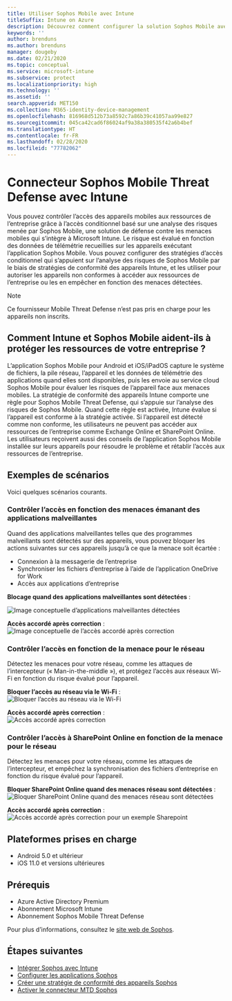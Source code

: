 ```yaml
---
title: Utiliser Sophos Mobile avec Intune
titleSuffix: Intune on Azure
description: Découvrez comment configurer la solution Sophos Mobile avec Microsoft Intune pour contrôler l’accès des appareils mobiles aux ressources de votre entreprise.
keywords: ''
author: brenduns
ms.author: brenduns
manager: dougeby
ms.date: 02/21/2020
ms.topic: conceptual
ms.service: microsoft-intune
ms.subservice: protect
ms.localizationpriority: high
ms.technology: ''
ms.assetid: ''
search.appverid: MET150
ms.collection: M365-identity-device-management
ms.openlocfilehash: 816968d512b73a8592c7a86b39c41057aa99e827
ms.sourcegitcommit: 045ca42cad6f86024af9a38a380535f42a6b4bef
ms.translationtype: HT
ms.contentlocale: fr-FR
ms.lasthandoff: 02/28/2020
ms.locfileid: "77782062"
---
```

# <a name="sophos-mobile-threat-defense-connector-with-intune"></a>Connecteur Sophos Mobile Threat Defense avec Intune
Vous pouvez contrôler l’accès des appareils mobiles aux ressources de l’entreprise grâce à l’accès conditionnel basé sur une analyse des risques menée par Sophos Mobile, une solution de défense contre les menaces mobiles qui s’intègre à Microsoft Intune. Le risque est évalué en fonction des données de télémétrie recueillies sur les appareils exécutant l’application Sophos Mobile.
Vous pouvez configurer des stratégies d’accès conditionnel qui s’appuient sur l’analyse des risques de Sophos Mobile par le biais de stratégies de conformité des appareils Intune, et les utiliser pour autoriser les appareils non conformes à accéder aux ressources de l’entreprise ou les en empêcher en fonction des menaces détectées.

> [!NOTE]
> Ce fournisseur Mobile Threat Defense n’est pas pris en charge pour les appareils non inscrits.

## <a name="how-do-intune-and-sophos-mobile-help-protect-your-company-resources"></a>Comment Intune et Sophos Mobile aident-ils à protéger les ressources de votre entreprise ?
L’application Sophos Mobile pour Android et iOS/iPadOS capture le système de fichiers, la pile réseau, l’appareil et les données de télémétrie des applications quand elles sont disponibles, puis les envoie au service cloud Sophos Mobile pour évaluer les risques de l’appareil face aux menaces mobiles.
La stratégie de conformité des appareils Intune comporte une règle pour Sophos Mobile Threat Defense, qui s’appuie sur l’analyse des risques de Sophos Mobile. Quand cette règle est activée, Intune évalue si l’appareil est conforme à la stratégie activée. Si l’appareil est détecté comme non conforme, les utilisateurs ne peuvent pas accéder aux ressources de l’entreprise comme Exchange Online et SharePoint Online. Les utilisateurs reçoivent aussi des conseils de l’application Sophos Mobile installée sur leurs appareils pour résoudre le problème et rétablir l’accès aux ressources de l’entreprise.  

## <a name="sample-scenarios"></a>Exemples de scénarios
Voici quelques scénarios courants.  
### <a name="control-access-based-on-threats-from-malicious-apps"></a>Contrôler l’accès en fonction des menaces émanant des applications malveillantes
Quand des applications malveillantes telles que des programmes malveillants sont détectés sur des appareils, vous pouvez bloquer les actions suivantes sur ces appareils jusqu’à ce que la menace soit écartée :
- Connexion à la messagerie de l’entreprise
- Synchroniser les fichiers d’entreprise à l’aide de l’application OneDrive for Work
- Accès aux applications d’entreprise

**Blocage quand des applications malveillantes sont détectées** :
 
![Image conceptuelle d’applications malveillantes détectées](./media/sophos-mtd-connector/sophos_malicious_apps_blocked.png)  

**Accès accordé après correction** :  
![Image conceptuelle de l’accès accordé après correction](./media/sophos-mtd-connector/sophos_malicious_apps_unblocked.png)

### <a name="control-access-based-on-threat-to-network"></a>Contrôler l’accès en fonction de la menace pour le réseau  
Détectez les menaces pour votre réseau, comme les attaques de l’intercepteur (« Man-in-the-middle »), et protégez l’accès aux réseaux Wi-Fi en fonction du risque évalué pour l’appareil.  

**Bloquer l’accès au réseau via le Wi-Fi** :  
![Bloquer l’accès au réseau via le Wi-Fi](./media/sophos-mtd-connector/sophos_network_wifi_blocked.png)

**Accès accordé après correction** :   
![Accès accordé après correction](./media/sophos-mtd-connector/sophos_network_wifi_unblocked.png)  

### <a name="control-access-to-sharepoint-online-based-on-threat-to-network"></a>Contrôler l’accès à SharePoint Online en fonction de la menace pour le réseau  
Détectez les menaces pour votre réseau, comme les attaques de l’intercepteur, et empêchez la synchronisation des fichiers d’entreprise en fonction du risque évalué pour l’appareil.  

**Bloquer SharePoint Online quand des menaces réseau sont détectées** :   
![Bloquer SharePoint Online quand des menaces réseau sont détectées](./media/sophos-mtd-connector/sophos_network_spo_blocked.png)  

**Accès accordé après correction** :  
![Accès accordé après correction pour un exemple Sharepoint](./media/sophos-mtd-connector/sophos_network_spo_unblocked.png)  

## <a name="supported-platforms"></a>Plateformes prises en charge  
- Android 5.0 et ultérieur
- iOS 11.0 et versions ultérieures

## <a name="prerequisites"></a>Prérequis  
- Azure Active Directory Premium
- Abonnement Microsoft Intune 
- Abonnement Sophos Mobile Threat Defense

Pour plus d’informations, consultez le [site web de Sophos](https://www.sophos.com/en-us/products/mobile-control.aspx).

## <a name="next-steps"></a>Étapes suivantes  
- [Intégrer Sophos avec Intune](sophos-mtd-connector-integration.md)
- [Configurer les applications Sophos](mtd-apps-ios-app-configuration-policy-add-assign.md)
- [Créer une stratégie de conformité des appareils Sophos](mtd-device-compliance-policy-create.md)
- [Activer le connecteur MTD Sophos](mtd-connector-enable.md)
